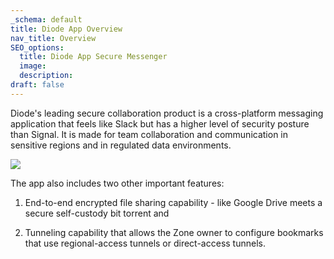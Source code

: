 ```yaml
---
_schema: default
title: Diode App Overview
nav_title: Overview
SEO_options:
  title: Diode App Secure Messenger
  image:
  description:
draft: false
---
```

Diode's leading secure collaboration product is a cross-platform messaging application that feels like Slack but has a higher level of security posture than Signal.  It is made for team collaboration and communication in sensitive regions and in regulated data environments.

![](/uploads/image-2.png)

The app also includes two other important features:

1) End-to-end encrypted file sharing capability - like Google Drive meets a secure self-custody bit torrent and

2) Tunneling capability that allows the Zone owner to configure bookmarks that use regional-access tunnels or direct-access tunnels.